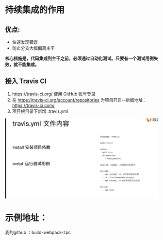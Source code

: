 # 持续集成的作用

## 优点:

* 快速发现错误 
* 防止分支大幅偏离主干


**核心措施是，代码集成到主干之前，必须通过自动化测试。只要有一个测试用例失败，就不能集成。**

## 接入 Travis CI

1. https://travis-ci.org/ 使用 GitHub 账号登录
2. 在 https://travis-ci.org/account/repositories 为项目开启--新版地址：https://travis-ci.com/
3. 项目根目录下新增 .travis.yml


![img](allImg/webpack-travis.png)

# 示例地址：
我的github ：build-webpack-zpc 

